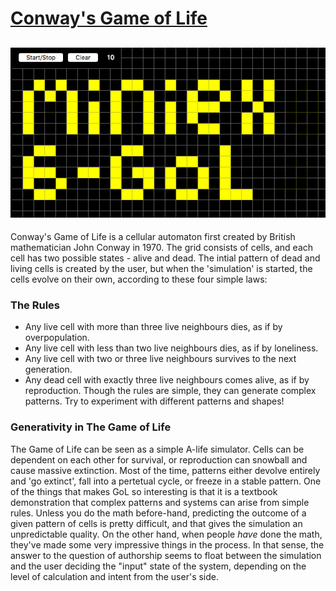# [Conway's Game of Life](https://magnusjmj.github.io/APME/miniex6)
![screenshot](https://github.com/MagnusJMJ/APME/blob/master/miniex6/screenshot.png)
---
Conway's Game of Life is a cellular automaton first created by British mathematician John Conway in 1970.
The grid consists of cells, and each cell has two possible states - alive and dead. The intial pattern of
dead and living cells is created by the user, but when the 'simulation' is started, the cells evolve
on their own, according to these four simple laws:

### The Rules
 * Any live cell with more than three live neighbours dies, as if by overpopulation.
 * Any live cell with less than two live neighbours dies, as if by loneliness.
 * Any live cell with two or three live neighbours survives to the next generation.
 * Any dead cell with exactly three live neighbours comes alive, as if by reproduction.
Though the rules are simple, they can generate complex patterns. Try to experiment with different patterns and shapes!

### Generativity in The Game of Life
The Game of Life can be seen as a simple A-life simulator. Cells can be dependent on each other for survival, or reproduction can snowball
and cause massive extinction. Most of the time, patterns either devolve entirely and 'go extinct', fall into a pertetual cycle, or freeze
in a stable pattern. One of the things that makes GoL so interesting is that it is a textbook demonstration that complex patterns and
systems can arise from simple rules. Unless you do the math before-hand, predicting the outcome of a given pattern of cells is pretty
difficult, and that gives the simulation an unpredictable quality. On the other hand, when people _have_ done the math, they've made some
very impressive things in the process. In that sense, the answer to the question of authorship seems to float between the simulation and
the user deciding the "input" state of the system, depending on the level of calculation and intent from the user's side.
